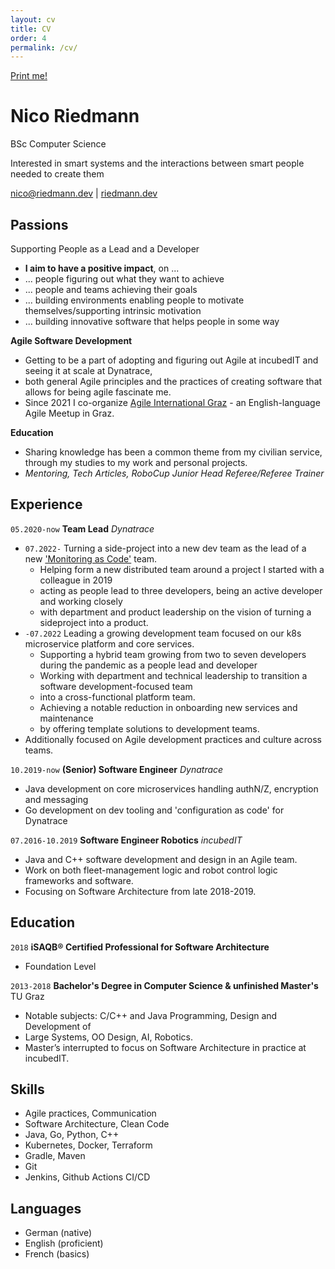 ```yaml
---
layout: cv
title: CV
order: 4
permalink: /cv/
---
```

<div class="no-print">
    <a href="javascript:window.print();">Print me!</a>
</div>

# Nico Riedmann

BSc Computer Science

Interested in smart systems and the interactions
between smart people needed to create them

<div id="webaddress">
<a href="mailto:nico@riedmann.dev">nico@riedmann.dev</a>
| <a href="https://riedmann.dev">riedmann.dev</a>
</div>

## Passions

<i class="fas fa-people-group"></i> Supporting People as a Lead and a Developer
* **I aim to have a positive impact**, on ...
* ... people figuring out what they want to achieve
* ... people and teams achieving their goals
* ... building environments enabling people to motivate themselves/supporting intrinsic motivation
* ... building innovative software that helps people in some way

<i class="fas fa-laptop-code"></i> __Agile Software Development__
* Getting to be a part of adopting and figuring out Agile at incubedIT and seeing it at scale at Dynatrace,
* both general Agile principles and the practices of creating software that allows for being agile fascinate me.
* Since 2021 I co-organize [Agile International Graz](https://www.meetup.com/agile-international-graz/) - an English-language Agile Meetup in Graz.

<i class="fas fa-graduation-cap"></i> __Education__
* Sharing knowledge has been a common theme from my civilian service, through my studies to my work and personal projects.
* _Mentoring, Tech Articles, RoboCup Junior Head Referee/Referee Trainer_


## Experience

`05.2020-now`
__Team Lead__ _Dynatrace_
* `07.2022-` Turning a side-project into a new dev team as the lead of a new ['Monitoring as Code'](https://github.com/dynatrace-oss/dynatrace-monitoring-as-code) team.
  * Helping form a new distributed team around a project I started with a colleague in 2019
  * acting as people lead to three developers, being an active developer and working closely 
  * with department and product leadership on the vision of turning a sideproject into a product.
* `-07.2022` Leading a growing development team focused on our k8s microservice platform and core services. 
  * Supporting a hybrid team growing from two to seven developers during the pandemic as a people lead and developer
  * Working with department and technical leadership to transition a software development-focused team
  * into a cross-functional platform team.
  * Achieving a notable reduction in onboarding new services and maintenance
  * by offering template solutions to development teams.
* Additionally focused on Agile development practices and culture across teams.

`10.2019-now`
__(Senior) Software Engineer__ _Dynatrace_
* Java development on core microservices handling authN/Z, encryption and messaging
* Go development on dev tooling and 'configuration as code' for Dynatrace

`07.2016-10.2019`
__Software Engineer Robotics__ _incubedIT_
* Java and C++ software development and design in an Agile team. 
* Work on both fleet-management logic and robot control logic frameworks and software.
* Focusing on Software Architecture from late 2018-2019.

## Education

`2018`
__iSAQB® Certified Professional for Software Architecture__
* Foundation Level

`2013-2018`
__Bachelor's Degree in Computer Science & unfinished Master's__ TU Graz
* Notable subjects: C/C++ and Java Programming, Design and Development of 
* Large Systems, OO Design, AI, Robotics.
* Master’s interrupted to focus on Software Architecture in practice at incubedIT.

## Skills
* Agile practices, Communication
* Software Architecture, Clean Code
* Java, Go, Python, C++
* Kubernetes, Docker, Terraform
* Gradle, Maven
* Git
* Jenkins, Github Actions CI/CD

## Languages

* German (native)
* English (proficient)
* French (basics)